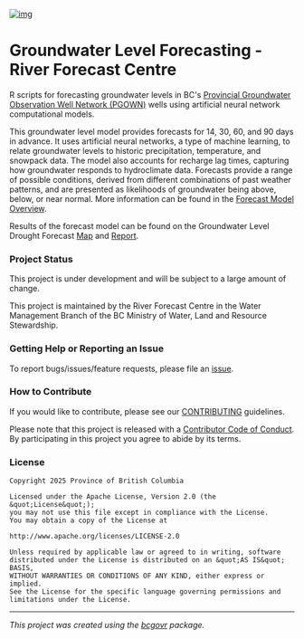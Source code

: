 [![img](https://img.shields.io/badge/Lifecycle-Experimental-339999)](https://github.com/bcgov/repomountie/blob/master/doc/lifecycle-badges.md)


Groundwater Level Forecasting - River Forecast Centre
============================

R scripts for forecasting groundwater levels in BC's
[Provincial Groundwater Observation Well Network (PGOWN)](https://www2.gov.bc.ca/gov/content/environment/air-land-water/water/groundwater-wells-aquifers/groundwater-observation-well-network) 
wells using artificial neural network computational models.

This groundwater level model provides forecasts for 14, 30, 60, and 90 days in advance. It uses artificial neural networks, a type of machine learning, 
to relate groundwater levels to historic precipitation, temperature, and snowpack data. The model also accounts for recharge lag times,
capturing how groundwater responds to hydroclimate data. Forecasts provide a range of possible conditions, derived from different combinations of past weather patterns,
and are presented as likelihoods of groundwater being above, below, or near normal. More information can be found in the [Forecast Model Overview](https://nrs.objectstore.gov.bc.ca/rfc-conditions/groundwater_forecast/documentation/gw_forecast_overview.pdf).

Results of the forecast model can be found on the Groundwater Level Drought Forecast [Map](https://nrs.objectstore.gov.bc.ca/rfc-conditions/groundwater_forecast/outputs/Groundwater_Drought_Forecast_Map.html) 
and [Report](https://nrs.objectstore.gov.bc.ca/rfc-conditions/groundwater_forecast/outputs/Groundwater_Drought_Forecast_Report.html). 


### Project Status

This project is under development and will be subject to a large amount of change. 

This project is maintained by the River Forecast Centre in the Water Management Branch of the BC Ministry of Water, Land and Resource Stewardship.

### Getting Help or Reporting an Issue

To report bugs/issues/feature requests, please file an [issue](https://github.com/bcgov/rfc-groundwater-forecast/issues/).

### How to Contribute

If you would like to contribute, please see our [CONTRIBUTING](CONTRIBUTING.md) guidelines.

Please note that this project is released with a [Contributor Code of Conduct](CODE_OF_CONDUCT.md). By participating in this project you agree to abide by its terms.

### License

```
Copyright 2025 Province of British Columbia

Licensed under the Apache License, Version 2.0 (the &quot;License&quot;);
you may not use this file except in compliance with the License.
You may obtain a copy of the License at

http://www.apache.org/licenses/LICENSE-2.0

Unless required by applicable law or agreed to in writing, software distributed under the License is distributed on an &quot;AS IS&quot; BASIS,
WITHOUT WARRANTIES OR CONDITIONS OF ANY KIND, either express or implied.
See the License for the specific language governing permissions and limitations under the License.
```
---
*This project was created using the [bcgovr](https://github.com/bcgov/bcgovr) package.* 
